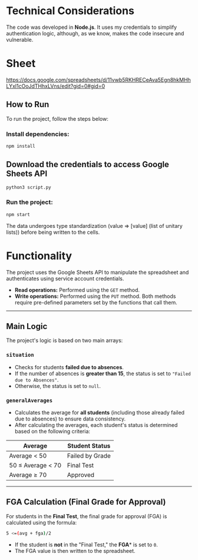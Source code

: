 # Technical Considerations

The code was developed in **Node.js**. It uses my credentials to simplify authentication logic, although, as we know, makes the code insecure and vulnerable.

# Sheet

https://docs.google.com/spreadsheets/d/11vwb5RKHRECeAva5Egn8hkMHhLYxl1cOoJdTHhxLVns/edit?gid=0#gid=0

## How to Run

To run the project, follow the steps below:

### Install dependencies:

```bash
npm install
```

## Download the credentials to access Google Sheets API

``` bash
python3 script.py
```

### Run the project:

```bash
npm start
```

The data undergoes type standardization (value => [value] (list of unitary lists)) before being written to the cells.

# Functionality

The project uses the Google Sheets API to manipulate the spreadsheet and authenticates using service account credentials.

- **Read operations:** Performed using the `GET` method.
- **Write operations:** Performed using the `PUT` method.
Both methods require pre-defined parameters set by the functions that call them.

---

## Main Logic

The project's logic is based on two main arrays:

### `situation`
- Checks for students **failed due to absences**.
- If the number of absences is **greater than 15**, the status is set to `"Failed due to Absences"`.
- Otherwise, the status is set to `null`.

### `generalAverages`
- Calculates the average for **all students** (including those already failed due to absences) to ensure data consistency.
- After calculating the averages, each student's status is determined based on the following criteria:

| Average           | Student Status       |
|---------------|---------------------|
| Average < 50   | Failed by Grade   |
| 50 ≤ Average < 70 | Final Test        |
| Average ≥ 70   | Approved             |

---

## FGA Calculation (Final Grade for Approval)

For students in the **Final Test**, the final grade for approval (FGA) is calculated using the formula:

```bash
5 <=(avg + fga)/2
```

- If the student is **not** in the "Final Test," the **FGA*** is set to `0`.
- The FGA value is then written to the spreadsheet.
